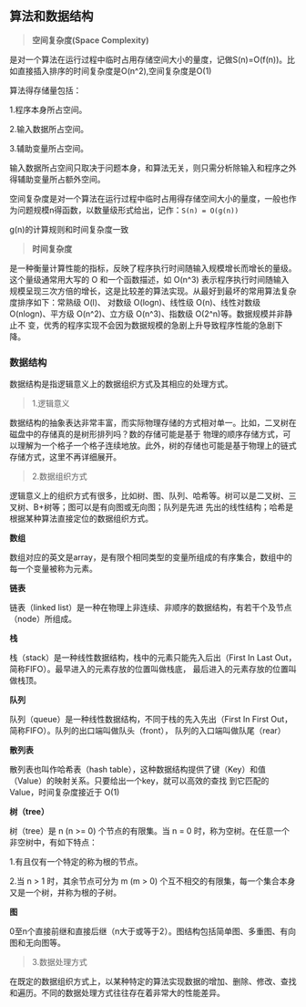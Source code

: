 ## 算法和数据结构

> **空间复杂度(Space Complexity)**

是对一个算法在运行过程中临时占用存储空间大小的量度，记做S(n)=O(f(n))。比如直接插入排序的时间复杂度是O(n^2),空间复杂度是O(1)

算法得存储量包括：

1.程序本身所占空间。

2.输入数据所占空间。

3.辅助变量所占空间。

输入数据所占空间只取决于问题本身，和算法无关，则只需分析除输入和程序之外得辅助变量所占额外空间。

空间复杂度是对一个算法在运行过程中临时占用得存储空间大小的量度，一般也作为问题规模n得函数，以数量级形式给出，记作：`S(n) = O(g(n))`

g(n)的计算规则和时间复杂度一致

> **时间复杂度**

是一种衡量计算性能的指标，反映了程序执行时间随输入规模增长而增长的量级。这个量级通常用大写的 O 和一个函数描述，如 O(n^3) 
表示程序执行时间随输入规模呈现三次方倍的增长，这是比较差的算法实现。从最好到最坏的常用算法复杂度排序如下：常熟级 O(l)、
对数级 O(logn)、线性级 O(n)、线性对数级 O(nlogn)、平方级 O(n^2)、立方级 O(n^3)、指数级 O(2^n)等。数据规模并非静止不
变，优秀的程序实现不会因为数据规模的急剧上升导致程序性能的急剧下降。

### 数据结构

数据结构是指逻辑意义上的数据组织方式及其相应的处理方式。

> 1.逻辑意义

数据结构的抽象表达非常丰富，而实际物理存储的方式相对单一。比如，二叉树在磁盘中的存储真的是树形排列吗？数的存储可能是基于
物理的顺序存储方式，可以理解为一个格子一个格子连续地放。此外，树的存储也可能是基于物理上的链式存储方式，这里不再详细展开。

> 2.数据组织方式

逻辑意义上的组织方式有很多，比如树、图、队列、哈希等。树可以是二叉树、三叉树、B+树等；图可以是有向图或无向图；队列是先进
先出的线性结构；哈希是根据某种算法直接定位的数据组织方式。

**数组**

数组对应的英文是array，是有限个相同类型的变量所组成的有序集合，数组中的每一个变量被称为元素。

**链表**

链表（linked list）是一种在物理上非连续、非顺序的数据结构，有若干个及节点（node）所组成。

**栈**

栈（stack）是一种线性数据结构，栈中的元素只能先入后出（First In Last Out，简称FIFO）。最早进入的元素存放的位置叫做栈底，
最后进入的元素存放的位置叫做栈顶。

**队列**

队列（queue）是一种线性数据结构，不同于栈的先入先出（First In First Out，简称FIFO）。队列的出口端叫做队头（front），
队列的入口端叫做队尾（rear）

**散列表**

散列表也叫作哈希表（hash table），这种数据结构提供了键（Key）和值（Value）的映射关系。只要给出一个key，就可以高效的查找
到它匹配的Value，时间复杂度接近于 O(1)

**树（tree）**

树（tree）是 n (n >= 0) 个节点的有限集。当 n = 0 时，称为空树。在任意一个非空树中，有如下特点：

1.有且仅有一个特定的称为根的节点。

2.当 n > 1 时，其余节点可分为 m (m > 0) 个互不相交的有限集，每一个集合本身又是一个树，并称为根的子树。

**图**

0至n个直接前继和直接后继（n大于或等于2）。图结构包括简单图、多重图、有向图和无向图等。

> 3.数据处理方式

在既定的数据组织方式上，以某种特定的算法实现数据的增加、删除、修改、查找和遍历。不同的数据处理方式往往存在着非常大的性能差异。
